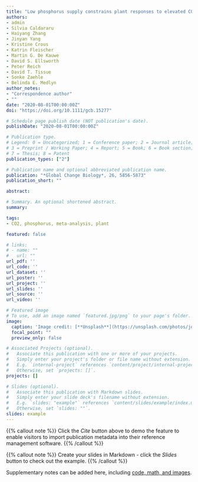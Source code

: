 ```yaml
---
title: "Low phosphorus supply constrains plant responses to elevated CO2 – a meta-analysis"
authors:
- admin
- Silvia Caldararu
- Haiyang Zhang
- Jinyan Yang
- Kristine Crous
- Katrin Fleischer
- Martin G. De Kauwe
- David S. Ellsworth
- Peter Reich
- David T. Tissue
- Sonke Zaehle
- Belinda E. Medlyn
author_notes:
- "Correspondence author"
- ""
date: "2020-08-01T00:00:00Z"
doi: "https://doi.org/10.1111/gcb.15277"

# Schedule page publish date (NOT publication's date).
publishDate: "2020-08-01T00:00:00Z"

# Publication type.
# Legend: 0 = Uncategorized; 1 = Conference paper; 2 = Journal article;
# 3 = Preprint / Working Paper; 4 = Report; 5 = Book; 6 = Book section;
# 7 = Thesis; 8 = Patent
publication_types: ["2"]

# Publication name and optional abbreviated publication name.
publication: "*Global Change Biology*, 26, 5856-5873"
publication_short: ""

abstract: 

# Summary. An optional shortened abstract.
summary: 

tags:
- CO2, phosphorus, meta-analysis, plant

featured: false

# links:
# - name: ""
#   url: ""
url_pdf: ''
url_code: ''
url_dataset: ''
url_poster: ''
url_project: ''
url_slides: ''
url_source: ''
url_video: ''

# Featured image
# To use, add an image named `featured.jpg/png` to your page's folder. 
image:
  caption: 'Image credit: [**Unsplash**](https://unsplash.com/photos/jdD8gXaTZsc)'
  focal_point: ""
  preview_only: false

# Associated Projects (optional).
#   Associate this publication with one or more of your projects.
#   Simply enter your project's folder or file name without extension.
#   E.g. `internal-project` references `content/project/internal-project/index.md`.
#   Otherwise, set `projects: []`.
projects: []

# Slides (optional).
#   Associate this publication with Markdown slides.
#   Simply enter your slide deck's filename without extension.
#   E.g. `slides: "example"` references `content/slides/example/index.md`.
#   Otherwise, set `slides: ""`.
slides: example
---
```


{{% callout note %}}
Click the *Cite* button above to demo the feature to enable visitors to import publication metadata into their reference management software.
{{% /callout %}}

{{% callout note %}}
Create your slides in Markdown - click the *Slides* button to check out the example.
{{% /callout %}}

Supplementary notes can be added here, including [code, math, and images](https://wowchemy.com/docs/writing-markdown-latex/).

